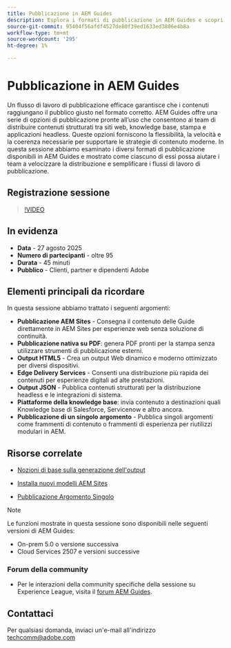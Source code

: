 ```yaml
---
title: Pubblicazione in AEM Guides
description: Esplora i formati di pubblicazione in AEM Guides e scopri come distribuire contenuti su più canali, tra cui AEM Sites, PDF, HTML5, Edge Delivery Services, JSON e altro ancora.
source-git-commit: 95404f56afdf4527de80f39ed1633ed3806e4b8a
workflow-type: tm+mt
source-wordcount: '295'
ht-degree: 1%

---
```


# Pubblicazione in AEM Guides

Un flusso di lavoro di pubblicazione efficace garantisce che i contenuti raggiungano il pubblico giusto nel formato corretto. AEM Guides offre una serie di opzioni di pubblicazione pronte all’uso che consentono ai team di distribuire contenuti strutturati tra siti web, knowledge base, stampa e applicazioni headless. Queste opzioni forniscono la flessibilità, la velocità e la coerenza necessarie per supportare le strategie di contenuto moderne.
In questa sessione abbiamo esaminato i diversi formati di pubblicazione disponibili in AEM Guides e mostrato come ciascuno di essi possa aiutare i team a velocizzare la distribuzione e semplificare i flussi di lavoro di pubblicazione.


## Registrazione sessione

>[!VIDEO](https://video.tv.adobe.com/v/3472888/?quality=12&learn=on)

## In evidenza

- **Data** - 27 agosto 2025
- **Numero di partecipanti** - oltre 95
- **Durata** - 45 minuti
- **Pubblico** - Clienti, partner e dipendenti Adobe

## Elementi principali da ricordare

In questa sessione abbiamo trattato i seguenti argomenti:
- **Pubblicazione AEM Sites** - Consegna il contenuto delle Guide direttamente in AEM Sites per esperienze web senza soluzione di continuità.
- **Pubblicazione nativa su PDF**: genera PDF pronti per la stampa senza utilizzare strumenti di pubblicazione esterni.
- **Output HTML5** - Crea un output Web dinamico e moderno ottimizzato per diversi dispositivi.
- **Edge Delivery Services** - Consenti una distribuzione più rapida dei contenuti per esperienze digitali ad alte prestazioni.
- **Output JSON** - Pubblica contenuti strutturati per la distribuzione headless e le integrazioni di sistema.
- **Piattaforme della knowledge base**: invia contenuto a destinazioni quali Knowledge base di Salesforce, Servicenow e altro ancora.
- **Pubblicazione di un singolo argomento** - Pubblica singoli argomenti come frammenti di contenuto o frammenti di esperienza per riutilizzi modulari in AEM.


## Risorse correlate

- [Nozioni di base sulla generazione dell&#39;output](https://experienceleague.adobe.com/en/docs/experience-manager-guides/using/user-guide/map-management-publishing/output-gen/generate-output)

- [Installa nuovi modelli AEM Sites](https://experienceleague.adobe.com/en/docs/experience-manager-guides/using/knowledge-base/kb-articles/publishing/aem-site-templates/download-install-aem-sites-templates-cs-kb)

- [Pubblicazione Argomento Singolo](https://experienceleague.adobe.com/en/docs/experience-manager-guides/using/user-guide/map-management-publishing/output-gen/generate-output/single-topic-publishing/publish-content-fragment.html)



>[!NOTE]
>
> Le funzioni mostrate in questa sessione sono disponibili nelle seguenti versioni di AEM Guides:
> - On-prem 5.0 o versione successiva
> - Cloud Services 2507 e versioni successive


### Forum della community

- Per le interazioni della community specifiche della sessione su Experience League, visita il [forum AEM Guides](https://experienceleaguecommunities.adobe.com/t5/experience-manager-guides/bd-p/xml-documentation-discussions).


## Contattaci

Per qualsiasi domanda, inviaci un&#39;e-mail all&#39;indirizzo <techcomm@adobe.com>
